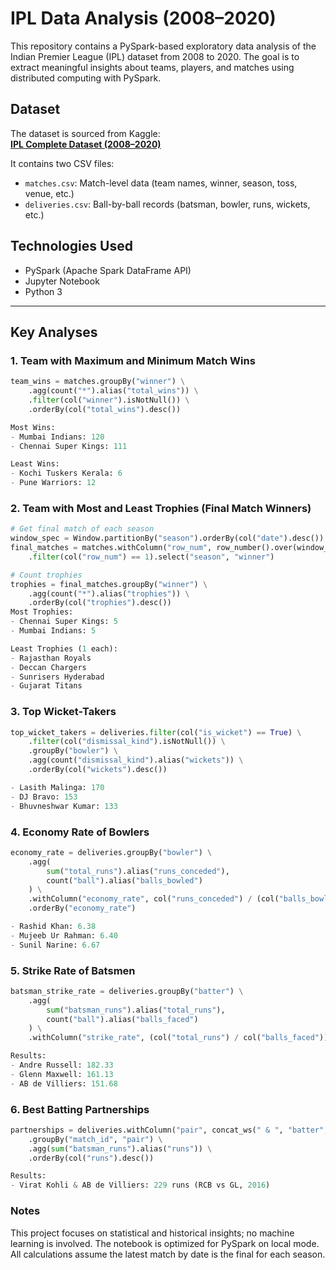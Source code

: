# IPL Data Analysis (2008–2020)

This repository contains a PySpark-based exploratory data analysis of the Indian Premier League (IPL) dataset from 2008 to 2020. The goal is to extract meaningful insights about teams, players, and matches using distributed computing with PySpark.

## Dataset

The dataset is sourced from Kaggle:  
**[IPL Complete Dataset (2008–2020)](https://www.kaggle.com/datasets/patrickb1912/ipl-complete-dataset-20082020)**

It contains two CSV files:

- `matches.csv`: Match-level data (team names, winner, season, toss, venue, etc.)
- `deliveries.csv`: Ball-by-ball records (batsman, bowler, runs, wickets, etc.)

## Technologies Used

- PySpark (Apache Spark DataFrame API)
- Jupyter Notebook
- Python 3


---

## Key Analyses

### 1. Team with Maximum and Minimum Match Wins
```python 
team_wins = matches.groupBy("winner") \
    .agg(count("*").alias("total_wins")) \
    .filter(col("winner").isNotNull()) \
    .orderBy(col("total_wins").desc())

Most Wins:
- Mumbai Indians: 120
- Chennai Super Kings: 111

Least Wins:
- Kochi Tuskers Kerala: 6
- Pune Warriors: 12
```

### 2. Team with Most and Least Trophies (Final Match Winners)
```python 
# Get final match of each season
window_spec = Window.partitionBy("season").orderBy(col("date").desc())
final_matches = matches.withColumn("row_num", row_number().over(window_spec)) \
    .filter(col("row_num") == 1).select("season", "winner")

# Count trophies
trophies = final_matches.groupBy("winner") \
    .agg(count("*").alias("trophies")) \
    .orderBy(col("trophies").desc())
Most Trophies:
- Chennai Super Kings: 5
- Mumbai Indians: 5

Least Trophies (1 each):
- Rajasthan Royals
- Deccan Chargers
- Sunrisers Hyderabad
- Gujarat Titans
```

### 3. Top Wicket-Takers
```python 
top_wicket_takers = deliveries.filter(col("is_wicket") == True) \
    .filter(col("dismissal_kind").isNotNull()) \
    .groupBy("bowler") \
    .agg(count("dismissal_kind").alias("wickets")) \
    .orderBy(col("wickets").desc())

- Lasith Malinga: 170
- DJ Bravo: 153
- Bhuvneshwar Kumar: 133
```

### 4. Economy Rate of Bowlers
```python 
economy_rate = deliveries.groupBy("bowler") \
    .agg(
        sum("total_runs").alias("runs_conceded"),
        count("ball").alias("balls_bowled")
    ) \
    .withColumn("economy_rate", col("runs_conceded") / (col("balls_bowled") / 6)) \
    .orderBy("economy_rate")

- Rashid Khan: 6.38
- Mujeeb Ur Rahman: 6.40
- Sunil Narine: 6.67
```

### 5. Strike Rate of Batsmen
```python 
batsman_strike_rate = deliveries.groupBy("batter") \
    .agg(
        sum("batsman_runs").alias("total_runs"),
        count("ball").alias("balls_faced")
    ) \
    .withColumn("strike_rate", (col("total_runs") / col("balls_faced")) * 100)

Results:
- Andre Russell: 182.33
- Glenn Maxwell: 161.13
- AB de Villiers: 151.68
```

### 6. Best Batting Partnerships
```python 
partnerships = deliveries.withColumn("pair", concat_ws(" & ", "batter", "non_striker")) \
    .groupBy("match_id", "pair") \
    .agg(sum("batsman_runs").alias("runs")) \
    .orderBy(col("runs").desc())

Results:
- Virat Kohli & AB de Villiers: 229 runs (RCB vs GL, 2016)
```

### Notes
This project focuses on statistical and historical insights; no machine learning is involved.
The notebook is optimized for PySpark on local mode.
All calculations assume the latest match by date is the final for each season.
